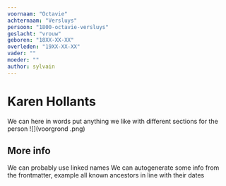 ```yaml
---
voornaam: "Octavie"
achternaam: "Versluys"
persoon: "1800-octavie-versluys"
geslacht: "vrouw"
geboren: "18XX-XX-XX"
overleden: "19XX-XX-XX"
vader: ""
moeder: ""   
author: sylvain
---
```

# Karen Hollants
We can here in words put anything we like
with different sections for the person
![](voorgrond .png)

## More info
We can probably use linked names 
We can autogenerate some info from the frontmatter,
example all known ancestors in line with their dates




